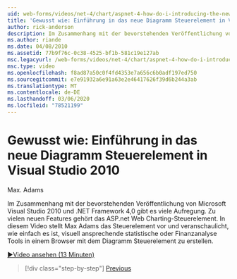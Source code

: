```yaml
---
uid: web-forms/videos/net-4/chart/aspnet-4-how-do-i-introducing-the-new-chart-control-in-visual-studio-2010
title: 'Gewusst wie: Einführung in das neue Diagramm Steuerelement in Visual Studio 2010 | Microsoft-Dokumentation'
author: rick-anderson
description: Im Zusammenhang mit der bevorstehenden Veröffentlichung von Microsoft Visual Studio 2010 und .NET Framework 4,0 gibt es viele Aufregung. Zu den zahlreichen neuen Features zählt der ASP.net...
ms.author: riande
ms.date: 04/08/2010
ms.assetid: 77b9f76c-0c38-4525-bf1b-581c19e127ab
msc.legacyurl: /web-forms/videos/net-4/chart/aspnet-4-how-do-i-introducing-the-new-chart-control-in-visual-studio-2010
msc.type: video
ms.openlocfilehash: f8ad87a50c0f4fd4353e7a656c6b0adf197ed750
ms.sourcegitcommit: e7e91932a6e91a63e2e46417626f39d6b244a3ab
ms.translationtype: MT
ms.contentlocale: de-DE
ms.lasthandoff: 03/06/2020
ms.locfileid: "78521199"
---
```

# <a name="how-do-i-introducing-the-new-chart-control-in-visual-studio-2010"></a>Gewusst wie: Einführung in das neue Diagramm Steuerelement in Visual Studio 2010

Max. Adams

Im Zusammenhang mit der bevorstehenden Veröffentlichung von Microsoft Visual Studio 2010 und .NET Framework 4,0 gibt es viele Aufregung. Zu vielen neuen Features gehört das ASP.net Web Charting-Steuerelement. In diesem Video stellt Max Adams das Steuerelement vor und veranschaulicht, wie einfach es ist, visuell ansprechende statistische oder Finanzanalyse Tools in einem Browser mit dem Diagramm Steuerelement zu erstellen.

[&#9654;Video ansehen (13 Minuten)](https://channel9.msdn.com/Blogs/ASP-NET-Site-Videos/aspnet-4-how-do-i-introducing-the-new-chart-control-in-visual-studio-2010)

> [!div class="step-by-step"]
> [Previous](aspnet-4-quick-hit-chart-control.md)
